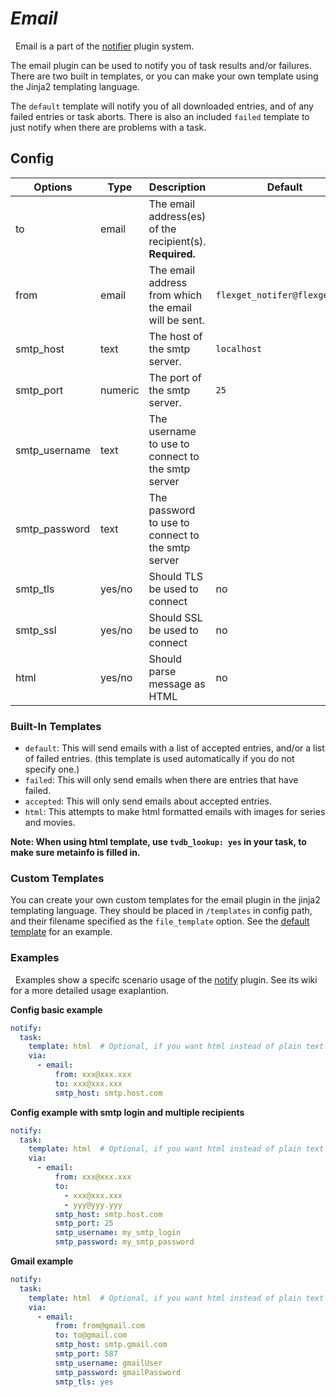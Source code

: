 # *Email*

<div class="alert alert-success" role="info">
  
  <span class="glyphicon glyphicon glyphicon-cog"></span>
  &nbsp; Email is a part of the [notifier](/Plugins/Notifiers) plugin system.
</div>

The email plugin can be used to notify you of task results and/or failures. There are two built in templates, or you can make your own template using the Jinja2 templating language.

The `default` template will notify you of all downloaded entries, and of any failed entries or task aborts. There is also an included `failed` template to just notify when there are problems with a task.

## Config

| Options |Type|  Description | Default |
| --- | ---| --- |---|
| to | email| The email address(es) of the recipient(s). **Required.**
| from| email| The email address from which the email will be sent. |`flexget_notifer@flexget.com` | 
| smtp_host | text|The host of the smtp server. |`localhost`| 
| smtp_port |numeric| The port of the smtp server. | `25`| 
| smtp_username |text| The username to use to connect to the smtp server| 
| smtp_password |text| The password to use to connect to the smtp server| 
| smtp_tls |yes/no| Should TLS be used to connect | no|
| smtp_ssl | yes/no|Should SSL be used to connect| no
|html| yes/no | Should parse message as HTML|no




### Built-In Templates

- `default`: This will send emails with a list of accepted entries, and/or a list of failed entries. (this template is used automatically if you do not specify one.)  
- `failed`: This will only send emails when there are entries that have failed.
- `accepted`: This will only send emails about accepted entries.
- `html`: This attempts to make html formatted emails with images for series and movies.

<b>Note: When using html template, use `tvdb_lookup: yes` in your task, to make sure metainfo is filled in.</b>

### Custom Templates
You can create your own custom templates for the email plugin in the jinja2 templating language. They should be placed in `/templates` in config path, and their filename specified as the `file_template` option. See the [default template](https://github.com/Flexget/Flexget/blob/master/flexget/templates/email/default.template) for an example.

### Examples
<div class="alert alert-warning" role="info">
  
  <span class="glyphicon glyphicon glyphicon-cog"></span>
  &nbsp; Examples show a specifc scenario usage of the [notify](/Plugins/notify) plugin. See its wiki for a more detailed usage exaplantion.
</div>

**Config basic example**

```yaml
notify:
  task:
    template: html  # Optional, if you want html instead of plain text
    via:
      - email:
          from: xxx@xxx.xxx
          to: xxx@xxx.xxx
          smtp_host: smtp.host.com
```

**Config example with smtp login and multiple recipients**

```yaml
notify:
  task:
    template: html  # Optional, if you want html instead of plain text
    via:
      - email:
          from: xxx@xxx.xxx
          to:
            - xxx@xxx.xxx
            - yyy@yyy.yyy
          smtp_host: smtp.host.com
          smtp_port: 25
          smtp_username: my_smtp_login
          smtp_password: my_smtp_password
```
**Gmail example**
```yaml
notify:
  task:
    template: html  # Optional, if you want html instead of plain text
    via:
      - email:
          from: from@gmail.com
          to: to@gmail.com
          smtp_host: smtp.gmail.com
          smtp_port: 587
          smtp_username: gmailUser
          smtp_password: gmailPassword
          smtp_tls: yes
```